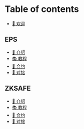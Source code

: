 # Table of contents

* [🥳 欢迎](README.md)

## EPS <a href="#eps" id="eps"></a>

* [👋 介绍](eps/README.md)
* [📚 教程](eps/tutorial.md)
* [📜 合约](eps/contract.md)
* [🤖 对接](eps/build.md)

## ZKSAFE <a href="#zksafe" id="zksafe"></a>

* [👋 介绍](zksafe/README.md)
* [📚 教程](zksafe/tutorial.md)
* [📜 合约](zksafe/contract.md)
* [🤖 对接](zksafe/build.md)

<!-- ## 4337 Service <a href="#4337s" id="4337s"></a>

* [👋 介绍](4337service/README.md)
* [📚 教程](4337service/tutorial.md)
* [📜 合约](4337service/contract.md)
* [🤖 对接](4337service/build.md)

## ZKSAFE Pro <a href="#zksafepro" id="zksafepro"></a>

* [👋 介绍](zksafepro/README.md)
* [📚 教程](zksafepro/tutorial.md)
* [📜 合约](zksafepro/contract.md)
* [🤖 对接](zksafepro/build.md) -->

